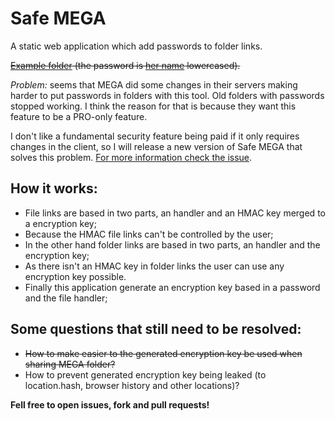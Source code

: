 # Safe MEGA

A static web application which add passwords to folder links.

~~[Example folder](https://safeme.ga/#tIAGnDCY) (the password is [her name](http://myanimelist.net/character/7373) lowercased).~~

*Problem:* seems that MEGA did some changes in their servers making harder to put passwords
in folders with this tool. Old folders with passwords stopped working. I think the reason
for that is because they want this feature to be a PRO-only feature.

I don't like a fundamental security feature being paid if it only requires changes in
the client, so I will release a new version of Safe MEGA that solves this problem.
[For more information check the issue](https://github.com/qgustavor/safe-mega/issues/3).

## How it works:

* File links are based in two parts, an handler and an HMAC key merged to a encryption key;
* Because the HMAC file links can't be controlled by the user;
* In the other hand folder links are based in two parts, an handler and the encryption key;
* As there isn't an HMAC key in folder links the user can use any encryption key possible.
* Finally this application generate an encryption key based in a password and the file handler;

## Some questions that still need to be resolved:

* ~~How to make easier to the generated encryption key be used when sharing MEGA folder?~~
* How to prevent generated encryption key being leaked (to location.hash, browser history and other locations)?

**Fell free to open issues, fork and pull requests!**
